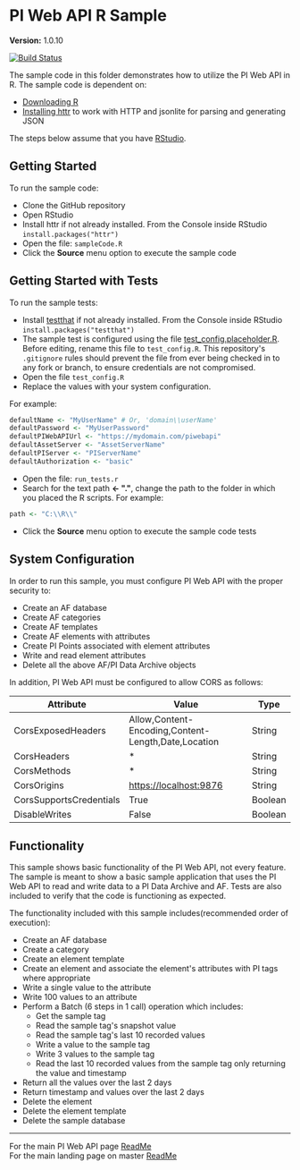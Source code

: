 # PI Web API R Sample

**Version:** 1.0.10

[![Build Status](https://dev.azure.com/osieng/engineering/_apis/build/status/product-readiness/PI-System/PIWebAPI_R?branchName=master)](https://dev.azure.com/osieng/engineering/_build?definitionId=965&branchName=master)

The sample code in this folder demonstrates how to utilize the PI Web API in R. The sample code is dependent on:

- [Downloading R](https://cran.r-project.org/mirrors.html)
- [Installing httr](https://CRAN.R-project.org/package=httr) to work with HTTP and jsonlite for parsing and generating JSON

The steps below assume that you have [RStudio](https://www.rstudio.com/products/rstudio/download/).

## Getting Started

To run the sample code:

- Clone the GitHub repository
- Open RStudio
- Install httr if not already installed. From the Console inside RStudio `install.packages("httr")`
- Open the file: `sampleCode.R`
- Click the **Source** menu option to execute the sample code

## Getting Started with Tests

To run the sample tests:

- Install [testthat](https://cran.r-project.org/web/packages/testthat/index.html) if not already installed. From the Console inside RStudio `install.packages("testthat")`
- The sample test is configured using the file [test_config.placeholder.R](test-config.placeholder.R). Before editing, rename this file to `test_config.R`. This repository's `.gitignore` rules should prevent the file from ever being checked in to any fork or branch, to ensure credentials are not compromised.
- Open the file `test_config.R`
- Replace the values with your system configuration.

For example:

```R
defaultName <- "MyUserName" # Or, 'domain\\userName'
defaultPassword <- "MyUserPassword"
defaultPIWebAPIUrl <- "https://mydomain.com/piwebapi"
defaultAssetServer <- "AssetServerName"
defaultPIServer <- "PIServerName"
defaultAuthorization <- "basic"
```

- Open the file: `run_tests.r`
- Search for the text path **<- "."**, change the path to the folder in which you placed the R scripts. For example:

```R
path <- "C:\\R\\"
```

- Click the **Source** menu option to execute the sample code tests

## System Configuration

In order to run this sample, you must configure PI Web API with the proper security to:

- Create an AF database
- Create AF categories
- Create AF templates
- Create AF elements with attributes
- Create PI Points associated with element attributes
- Write and read element attributes
- Delete all the above AF/PI Data Archive objects

In addition, PI Web API must be configured to allow CORS as follows:

| Attribute               | Value                                               | Type    |
| ----------------------- | --------------------------------------------------- | ------- |
| CorsExposedHeaders      | Allow,Content-Encoding,Content-Length,Date,Location | String  |
| CorsHeaders             | \*                                                  | String  |
| CorsMethods             | \*                                                  | String  |
| CorsOrigins             | [https://localhost:9876](https://localhost:9876)    | String  |
| CorsSupportsCredentials | True                                                | Boolean |
| DisableWrites           | False                                               | Boolean |

## Functionality

This sample shows basic functionality of the PI Web API, not every feature. The sample is meant to show a basic sample application that uses the PI Web API to read and write data to a PI Data Archive and AF. Tests are also included to verify that the code is functioning as expected.

The functionality included with this sample includes(recommended order of execution):

- Create an AF database
- Create a category
- Create an element template
- Create an element and associate the element's attributes with PI tags where appropriate
- Write a single value to the attribute
- Write 100 values to an attribute
- Perform a Batch (6 steps in 1 call) operation which includes:
  - Get the sample tag
  - Read the sample tag's snapshot value
  - Read the sample tag's last 10 recorded values
  - Write a value to the sample tag
  - Write 3 values to the sample tag
  - Read the last 10 recorded values from the sample tag only returning the value and timestamp
- Return all the values over the last 2 days
- Return timestamp and values over the last 2 days
- Delete the element
- Delete the element template
- Delete the sample database

---

For the main PI Web API page [ReadMe](../)  
For the main landing page on master [ReadMe](https://github.com/osisoft/OSI-Samples)
